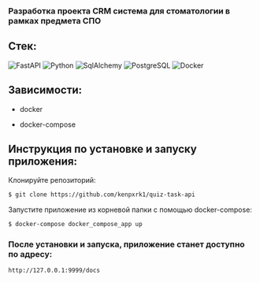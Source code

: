 ### Разработка проекта CRM система для стоматологии в рамках предмета СПО


## Стек:

![FastAPI](https://img.shields.io/badge/FastAPI-0.110.2-cyan?style=flat&logo=FastAPI&logoColor=cyan)
![Python](https://img.shields.io/badge/Python-3.10-brightgreen?style=flat&logo=Python&logoColor=brightgreen)
![SqlAlchemy](https://img.shields.io/badge/SqlAlchemy-2.0.20-brightgreen?style=flat&logo=python&logoColor=brightgreen)
![PostgreSQL](https://img.shields.io/badge/PostgreSQL-15.5-blue?style=flat&logo=postgresql&logoColor=blue)
![Docker](https://img.shields.io/badge/Docker_compose-grey?style=flat&logo=docker&logoColor=blue)

## Зависимости: 

- docker 

- docker-compose


## Инструкция по установке и запуску приложения: 

Клонируйте репозиторий:
```sh
$ git clone https://github.com/kenpxrk1/quiz-task-api
```

Запустите приложение из корневой папки с помощью docker-compose:

```sh
$ docker-compose docker_compose_app up 
```


### После установки и запуска, приложение станет доступно по адресу: 

`http://127.0.0.1:9999/docs`
